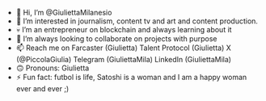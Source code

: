 - 👋 Hi, I’m @GiuliettaMilanesio
- 👀 I’m interested in journalism, content tv and art and content production. 
- 💀 I’m an entrepreneur on blockchain and always learning about it
- 💞️ I’m always looking to collaborate on projects with purpose
- 📫 Reach me on Farcaster (Giulietta) Talent Protocol (Giulietta) X (@PiccolaGiulia) Telegram (GiuliettaMila) LinkedIn (GiuliettaMila) 
- 🙃 Pronouns: Giulietta 
- ⚡ Fun fact: futbol is life, Satoshi is a woman and I am a happy woman ever and ever ;) 

<!---
GiuliettaMilanesio/GiuliettaMilanesio is a ✨ special ✨ repository because its `README.md` (this file) appears on your GitHub profile.
You can click the Preview link to take a look at your changes.
--->
